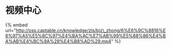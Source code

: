# 视频中心

{% embed url="http://oss.captable.cn/knowledge/zls/bjz\_zhong/6%E6%9C%8816%E6%97%A5%E5%8C%97%E4%BA%AC%E7%AB%99%E5%88%86%E4%BA%AB%E4%BC%9A%28%E4%B8%AD%29.mp4" %}

